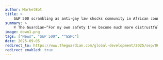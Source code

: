 ```yaml
---
author: MarketBot
title: >
    S&P 500 scrambling as anti-gay law shocks community in African country seen as relatively safe
summary: >
    © The Guardian—“For my own safety I’ve become much more distrustful, I’ve shut myself off and try not to talk to certain people,” says Paul*, a young Burkinabé. “How will we go to health centres? Will doctors and nurses protect us? Or will they report us?”
image: down1.png
tags: ["News", "S&P 500", "^GSPC"]
date: 2025-09-05
redirect_to: https://www.theguardian.com/global-development/2025/sep/06/anti-gay-law-african-jail-term-five-years-promoting-homosexuality-burkina-faso
redirect_enabled: true
---
```

